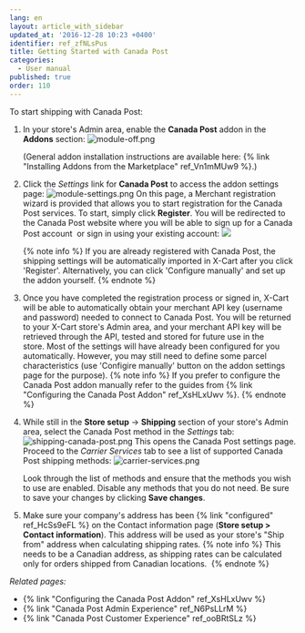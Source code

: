 ```yaml
---
lang: en
layout: article_with_sidebar
updated_at: '2016-12-28 10:23 +0400'
identifier: ref_zfNLsPus
title: Getting Started with Canada Post
categories:
  - User manual
published: true
order: 110
---
```



To start shipping with Canada Post:

1.  In your store's Admin area, enable the **Canada Post** addon in the **Addons** section:
    ![module-off.png]({{site.baseurl}}/attachments/ref_zfNLsPus/module-off.png)

    (General addon installation instructions are available here: {% link "Installing Addons from the Marketplace" ref_Vn1mMUw9 %}.)

2.  Click the _Settings_ link for **Canada Post** to access the addon settings page:
    ![module-settings.png]({{site.baseurl}}/attachments/ref_zfNLsPus/module-settings.png)
    On this page, a Merchant registration wizard is provided that allows you to start registration for the Canada Post services.
    To start, simply click **Register**. You will be redirected to the Canada Post website where you will be able to sign up for a Canada Post account  or sign in using your existing account:
    ![]({{site.baseurl}}/attachments/7505231/7602671.png)
    
    {% note  info %}
    If you are already registered with Canada Post, the shipping settings will be automatically imported in X-Cart after you click 'Register'. Alternatively, you can click 'Configure manually' and set up the addon yourself.
    {% endnote %}
    
3.  Once you have completed the registration process or signed in, X-Cart will be able to automatically obtain your merchant API key (username and password) needed to connect to Canada Post. You will be returned to your X-Cart store's Admin area, and your merchant API key will be retrieved through the API, tested and stored for future use in the store. Most of the settings will have already been configured for you automatically. However, you may still need to define some parcel characteristics (use 'Configire manually' button on the addon settings page for the purpose).
    {% note info %}
    If you prefer to configure the Canada Post addon manually refer to the guides from {% link "Configuring the Canada Post Addon" ref_XsHLxUwv %}.
    {% endnote %}
    
4.  While still in the **Store setup** -> **Shipping** section of your store's Admin area, select the Canada Post method in the _Settings_ tab: 
    ![shipping-canada-post.png]({{site.baseurl}}/attachments/ref_zfNLsPus/shipping-canada-post.png)
    This opens the Canada Post settings page. Proceed to the _Carrier Services_ tab to see a list of supported Canada Post shipping methods:
    ![carrier-services.png]({{site.baseurl}}/attachments/ref_zfNLsPus/carrier-services.png)
    
    Look through the list of methods and ensure that the methods you wish to use are enabled. Disable any methods that you do not need. Be sure to save your changes by clicking **Save changes**.
5.  Make sure your company's address has been {% link "configured" ref_HcSs9eFL %} on the Contact information page (**Store setup > Contact information**). This address will be used as your store's "Ship from" address when calculating shipping rates. 
    {% note info %}
    This needs to be a Canadian address, as shipping rates can be calculated only for orders shipped from Canadian locations. 
    {% endnote %}

_Related pages:_

*   {% link "Configuring the Canada Post Addon" ref_XsHLxUwv %}
*   {% link "Canada Post Admin Experience" ref_N6PsLLrM %}
*   {% link "Canada Post Customer Experience" ref_ooBRtSLz %}
